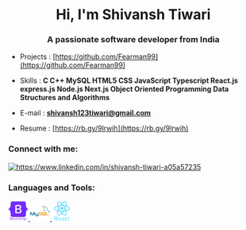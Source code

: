 <h1 align="center">Hi, I'm Shivansh Tiwari</h1>
<h3 align="center">A passionate software developer from India</h3>

- Projects : [https://github.com/Fearman99](https://github.com/Fearman99)

- Skills : **C C++ MySQL HTML5 CSS JavaScript Typescript React.js express.js Node.js Next.js Object Oriented Programming Data Structures and Algorithms**

- E-mail : **shivansh123tiwari@gmail.com**

- Resume :  [https://rb.gy/9lrwih](https://rb.gy/9lrwih)

<h3 align="left">Connect with me:</h3>
<p align="left">
<a href="https://linkedin.com/in/https://www.linkedin.com/in/shivansh-tiwari-a05a57235" target="blank"><img align="center" src="https://raw.githubusercontent.com/rahuldkjain/github-profile-readme-generator/master/src/images/icons/Social/linked-in-alt.svg" alt="https://www.linkedin.com/in/shivansh-tiwari-a05a57235" height="30" width="40" /></a>
</p>

<h3 align="left">Languages and Tools:</h3>
<p align="left"> <a href="https://getbootstrap.com" target="_blank" rel="noreferrer"> <img src="https://raw.githubusercontent.com/devicons/devicon/master/icons/bootstrap/bootstrap-plain-wordmark.svg" alt="bootstrap" width="40" height="40"/> </a> <a href="https://www.mysql.com/" target="_blank" rel="noreferrer"> <img src="https://raw.githubusercontent.com/devicons/devicon/master/icons/mysql/mysql-original-wordmark.svg" alt="mysql" width="40" height="40"/> </a> <a href="https://reactjs.org/" target="_blank" rel="noreferrer"> <img src="https://raw.githubusercontent.com/devicons/devicon/master/icons/react/react-original-wordmark.svg" alt="react" width="40" height="40"/> </a> </p>
